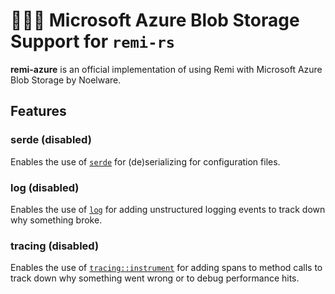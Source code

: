# 🐻‍❄️🧶 Microsoft Azure Blob Storage Support for `remi-rs`
**remi-azure** is an official implementation of using Remi with Microsoft Azure Blob Storage by Noelware.

## Features
### serde (disabled)
Enables the use of [`serde`](https://docs.rs/serde) for (de)serializing for configuration files.

### log (disabled)
Enables the use of [`log`](https://docs.rs/log) for adding unstructured logging events to track down why something broke.

### tracing (disabled)
Enables the use of [`tracing::instrument`](https://docs.rs/tracing/*/tracing/attr.instrument.html) for adding spans to method calls to track down why something went wrong or to debug performance hits.
